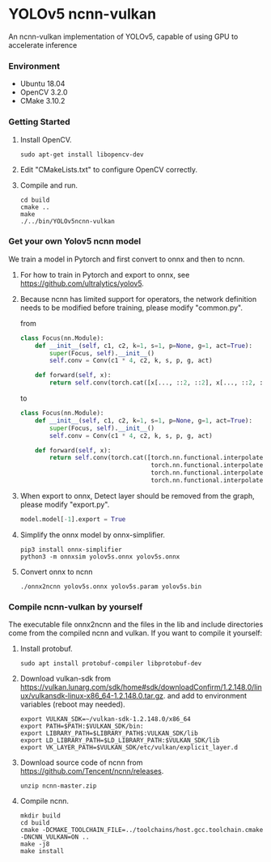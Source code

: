 # YOLOv5 ncnn-vulkan
An ncnn-vulkan implementation of YOLOv5, capable of using GPU to accelerate inference

### Environment

- Ubuntu 18.04
- OpenCV 3.2.0
- CMake 3.10.2

### Getting Started

1. Install OpenCV.

   ```shell
   sudo apt-get install libopencv-dev
   ```

2. Edit "CMakeLists.txt" to configure OpenCV correctly.

4. Compile and run.

   ```shell
   cd build
   cmake ..
   make
   ./../bin/YOLOv5ncnn-vulkan
   ```

### Get your own Yolov5 ncnn model

We train a model in Pytorch and first convert to onnx and then to ncnn.

1. For how to train in Pytorch and export to onnx, see https://github.com/ultralytics/yolov5.

2. Because ncnn has limited support for operators, the network definition needs to be modified before training, please modify "common.py".

   from

   ```python
   class Focus(nn.Module):
       def __init__(self, c1, c2, k=1, s=1, p=None, g=1, act=True):
           super(Focus, self).__init__()
           self.conv = Conv(c1 * 4, c2, k, s, p, g, act)
   
       def forward(self, x):
           return self.conv(torch.cat([x[..., ::2, ::2], x[..., ::2, ::2], x[..., ::2, ::2], x[..., ::2, ::2]], 1))
   ```

   to

   ```python
   class Focus(nn.Module):
       def __init__(self, c1, c2, k=1, s=1, p=None, g=1, act=True):
           super(Focus, self).__init__()
           self.conv = Conv(c1 * 4, c2, k, s, p, g, act)
   
       def forward(self, x):
           return self.conv(torch.cat([torch.nn.functional.interpolate(x, scale_factor=0.5),
                                       torch.nn.functional.interpolate(x, scale_factor=0.5),
                                       torch.nn.functional.interpolate(x, scale_factor=0.5),
                                       torch.nn.functional.interpolate(x, scale_factor=0.5)], 1))
   ```

3. When export to onnx, Detect layer should be removed from the graph, please modify  "export.py".

   ```python
   model.model[-1].export = True
   ```

4. Simplify the onnx model by onnx-simplifier.

   ```shell
   pip3 install onnx-simplifier
   python3 -m onnxsim yolov5s.onnx yolov5s.onnx
   ```

5. Convert onnx to ncnn

   ```shell
   ./onnx2ncnn yolov5s.onnx yolov5s.param yolov5s.bin
   ```

### Compile ncnn-vulkan by yourself

The executable file onnx2ncnn and the files in the lib and include directories come from the compiled ncnn and vulkan. If you want to compile it yourself:

1. Install protobuf.

   ```shell
   sudo apt install protobuf-compiler libprotobuf-dev 
   ```

2. Download vulkan-sdk from https://vulkan.lunarg.com/sdk/home#sdk/downloadConfirm/1.2.148.0/linux/vulkansdk-linux-x86_64-1.2.148.0.tar.gz. and add to environment variables (reboot may needed).

   ```shell
   export VULKAN_SDK=~/vulkan-sdk-1.2.148.0/x86_64
   export PATH=$PATH:$VULKAN_SDK/bin:
   export LIBRARY_PATH=$LIBRARY_PATH$:VULKAN_SDK/lib
   export LD_LIBRARY_PATH=$LD_LIBRARY_PATH:$VULKAN_SDK/lib
   export VK_LAYER_PATH=$VULKAN_SDK/etc/vulkan/explicit_layer.d
   ```

3. Download source code of ncnn from https://github.com/Tencent/ncnn/releases.

   ```shell
   unzip ncnn-master.zip
   ```

4. Compile ncnn.

   ```shell
   mkdir build
   cd build
   cmake -DCMAKE_TOOLCHAIN_FILE=../toolchains/host.gcc.toolchain.cmake -DNCNN_VULKAN=ON ..
   make -j8
   make install
   ```

